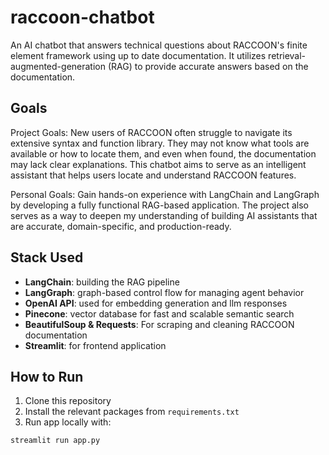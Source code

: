 # raccoon-chatbot
An AI chatbot that answers technical questions about RACCOON's finite element framework using up to date documentation. It utilizes retrieval-augmented-generation (RAG) to provide accurate answers based on the documentation.

## Goals
Project Goals: New users of RACCOON often struggle to navigate its extensive syntax and function library. They may not know what tools are available or how to locate them, and even when found, the documentation may lack clear explanations. This chatbot aims to serve as an intelligent assistant that helps users locate and understand RACCOON features.

Personal Goals: Gain hands-on experience with LangChain and LangGraph by developing a fully functional RAG-based application. The project also serves as a way to deepen my understanding of building AI assistants that are accurate, domain-specific, and production-ready.

## Stack Used
- **LangChain**: building the RAG pipeline  
- **LangGraph**: graph-based control flow for managing agent behavior  
- **OpenAI API**: used for embedding generation and llm responses
- **Pinecone**: vector database for fast and scalable semantic search 
- **BeautifulSoup & Requests**: For scraping and cleaning RACCOON documentation
- **Streamlit**: for frontend application 

## How to Run
1. Clone this repository
2. Install the relevant packages from `requirements.txt`
3. Run app locally with: 
```bash
streamlit run app.py
```

